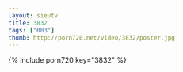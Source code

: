 ```yaml
--- 
layout: sieutv
title: 3832
tags: ["003"]
thumb: http://porn720.net/video/3832/poster.jpg
---
```

{% include porn720 key="3832" %} 
